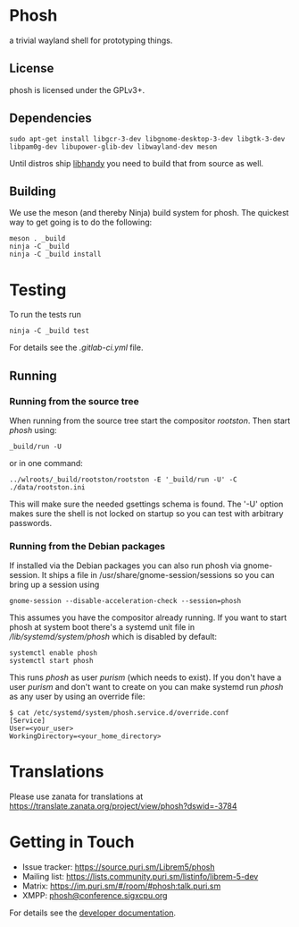 # Phosh

a trivial wayland shell for prototyping things.

## License

phosh is licensed under the GPLv3+.

## Dependencies

    sudo apt-get install libgcr-3-dev libgnome-desktop-3-dev libgtk-3-dev libpam0g-dev libupower-glib-dev libwayland-dev meson

Until distros ship [libhandy](https://source.puri.sm/Librem5/libhandy) you
need to build that from source as well.

## Building

We use the meson (and thereby Ninja) build system for phosh.  The quickest
way to get going is to do the following:

    meson . _build
    ninja -C _build
    ninja -C _build install

# Testing

To run the tests run

    ninja -C _build test

For details see the *.gitlab-ci.yml* file.

## Running
### Running from the source tree
When running from the source tree start the compositor *rootston*. Then start
*phosh* using:

    _build/run -U

or in one command:

    ../wlroots/_build/rootston/rootston -E '_build/run -U' -C ./data/rootston.ini

This will make sure the needed gsettings schema is found. The '-U' option makes
sure the shell is not locked on startup so you can test with arbitrary
passwords.

### Running from the Debian packages
If installed via the Debian packages you can also run phosh via gnome-session.
It ships a file in /usr/share/gnome-session/sessions so you can bring up a
session using

    gnome-session --disable-acceleration-check --session=phosh

This assumes you have the compositor already running. If you want to start
phosh at system boot there's a systemd unit file in */lib/systemd/system/phosh*
which is disabled by default:

    systemctl enable phosh
    systemctl start phosh

This runs *phosh* as user *purism* (which needs to exist). If you don't have a
user *purism* and don't want to create on you can make systemd run *phosh* as
any user by using an override file:

    $ cat /etc/systemd/system/phosh.service.d/override.conf
    [Service]
    User=<your_user>
    WorkingDirectory=<your_home_directory>

# Translations
Please use zanata for translations at https://translate.zanata.org/project/view/phosh?dswid=-3784

# Getting in Touch
* Issue tracker: https://source.puri.sm/Librem5/phosh
* Mailing list: https://lists.community.puri.sm/listinfo/librem-5-dev
* Matrix: https://im.puri.sm/#/room/#phosh:talk.puri.sm
* XMPP: phosh@conference.sigxcpu.org

For details see the [developer documentation](https://developer.puri.sm/Contact.html).
